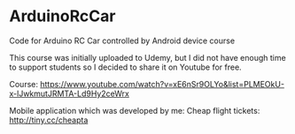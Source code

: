 # ArduinoRcCar
Code for Arduino RC Car controlled by Android device course

This course was initially uploaded to Udemy, but I did not have enough time to support students so I decided to share it on Youtube for free.

Course: https://www.youtube.com/watch?v=xE6nSr9OLYo&list=PLMEOkU-x-lJwkmutJRMTA-Ld9Hy2ceWrx

Mobile application which was developed by me:
Cheap flight tickets: http://tiny.cc/cheapta
